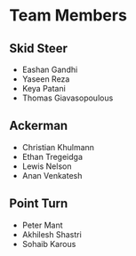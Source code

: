 # Team Members

## Skid Steer

* Eashan Gandhi
* Yaseen Reza
* Keya Patani
* Thomas Giavasopoulous

## Ackerman

* Christian Khulmann
* Ethan Tregeidga
* Lewis Nelson
* Anan Venkatesh

## Point Turn

* Peter Mant
* Akhilesh Shastri
* Sohaib Karous